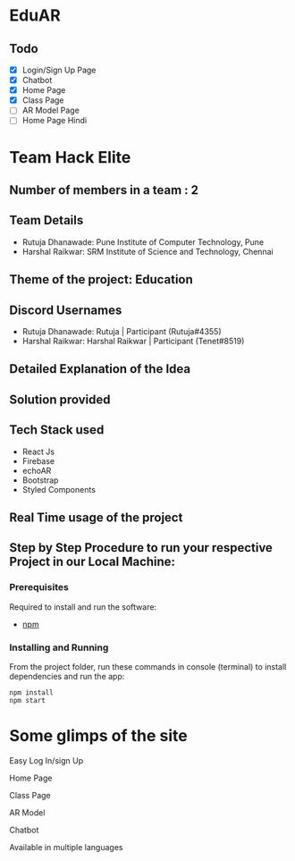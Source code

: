 # EduAR

<!-- Temp. -->
## Todo
- [x] Login/Sign Up Page
- [x] Chatbot
- [x] Home Page
- [x] Class Page
- [ ] AR Model Page
- [ ] Home Page Hindi

# Team Hack Elite

## Number of members in a team : 2

## Team Details
- Rutuja Dhanawade: Pune Institute of Computer Technology, Pune
- Harshal Raikwar: SRM Institute of Science and Technology, Chennai

## Theme of the project: Education

## Discord Usernames
- Rutuja Dhanawade: Rutuja | Participant (Rutuja#4355)
- Harshal Raikwar: Harshal Raikwar | Participant (Tenet#8519)

## Detailed Explanation of the Idea

## Solution provided

## Tech Stack used
- React Js
- Firebase
- echoAR
- Bootstrap
- Styled Components

## Real Time usage of the project

## Step by Step Procedure to run your respective Project in our Local Machine:
### Prerequisites
Required to install and run the software:

 * [npm](https://www.npmjs.com/get-npm)


### Installing and Running

From the project folder, run these commands in console (terminal) to install dependencies and run the app:
```
npm install
npm start
```

# Some glimps of the site
Easy Log In/sign Up

Home Page

Class Page

AR Model

Chatbot

Available in multiple languages


